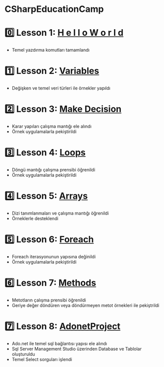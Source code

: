 ﻿# CSharpEducationCamp
# 0️⃣ Lesson 1: [H e l l o W o r l d](https://github.com/orcunasik91/CSharpEducationCamp/tree/main/01_MainSubjects)
- Temel yazdırma komutları tamamlandı
# 1️⃣ Lesson 2: [Variables](https://github.com/orcunasik91/CSharpEducationCamp/tree/main/02_Variables)
- Değişken ve temel veri türleri ile örnekler yapıldı
# 2️⃣ Lesson 3: [Make Decision](https://github.com/orcunasik91/CSharpEducationCamp/tree/main/03_MakingDecision)
- Karar yapıları çalışma mantığı ele alındı
- Örnek uygulamalarla pekiştirildi
# 3️⃣ Lesson 4: [Loops](https://github.com/orcunasik91/CSharpEducationCamp/tree/main/04_Loops)
- Döngü mantığı çalışma prensibi öğrenildi
- Örnek uygulamalarla pekiştirildi
# 4️⃣ Lesson 5: [Arrays](https://github.com/orcunasik91/CSharpEducationCamp/tree/main/05_Arrays)
- Dizi tanımlanmaları ve çalışma mantığı öğrenildi
- Örneklerle desteklendi
# 5️⃣ Lesson 6: [Foreach](https://github.com/orcunasik91/CSharpEducationCamp/tree/main/06_Foreach)
- Foreach iterasyonunun yapısına değinildi
- Örnek uygulamalarla pekiştirildi
# 6️⃣ Lesson 7: [Methods](https://github.com/orcunasik91/CSharpEducationCamp/tree/main/07_Methods)
- Metotların çalışma prensibi öğrenildi
- Geriye değer döndüren veya döndürmeyen metot örnekleri ile pekiştrildi
# 7️⃣ Lesson 8: [AdonetProject](https://github.com/orcunasik91/CSharpEducationCamp/tree/main/08_DatabaseProject)
- Ado.net ile temel sql bağlantısı yapısı ele alındı
- Sql Server Management Studio üzerinden Database ve Tablolar oluşturuldu
- Temel Select sorguları işlendi